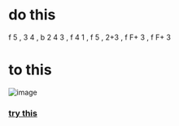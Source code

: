 

# do this 

f 5 , 3 4 , b 2 4 3 , f 4 1 , f 5 , 2+3 , f F+ 3 , f F+ 3

# to this 

![image](https://github.com/GoMenXGames/tekkenInput/assets/46220650/9faeee15-cab7-4744-89df-8d2d9184296a)


### [try this](gomenxgames.github.io/tekkenInput/)
